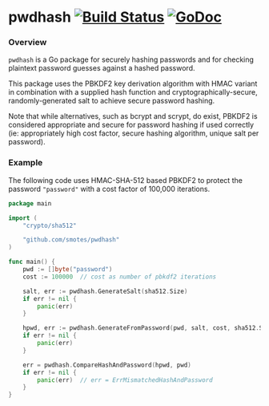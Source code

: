 # pwdhash [![Build Status](https://drone.io/bitbucket.org/stevenmotes/phash/status.png)](https://drone.io/bitbucket.org/stevenmotes/phash/latest) [![GoDoc](https://godoc.org/github.com/smotes/pwdhash?status.svg)](https://godoc.org/github.com/smotes/pwdhash)

### Overview

`pwdhash` is a Go package for securely hashing passwords and for checking plaintext password guesses against a
hashed password.

This package uses the PBKDF2 key derivation algorithm with HMAC variant in combination with a supplied hash function
and cryptographically-secure, randomly-generated salt to achieve secure password hashing.

Note that while alternatives, such as bcrypt and scrypt, do exist, PBKDF2 is considered appropriate and secure for
password hashing if used correctly (ie: appropriately high cost factor, secure hashing algorithm, unique salt per password).


### Example

The following code uses HMAC-SHA-512 based PBKDF2 to protect the password `"password"` with a cost factor of 100,000 iterations.

```go
package main

import (
    "crypto/sha512"

    "github.com/smotes/pwdhash"
)

func main() {
    pwd := []byte("password")
    cost := 100000  // cost as number of pbkdf2 iterations

    salt, err := pwdhash.GenerateSalt(sha512.Size)
    if err != nil {
        panic(err)
    }

    hpwd, err := pwdhash.GenerateFromPassword(pwd, salt, cost, sha512.Size, "sha512")
    if err != nil {
        panic(err)
    }

    err = pwdhash.CompareHashAndPassword(hpwd, pwd)
    if err != nil {
        panic(err)  // err = ErrMismatchedHashAndPassword
    }
}
```

